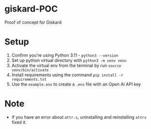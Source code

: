 # giskard-POC
Proof of concept for Giskard

# Setup

1. Confirm you're using Python 3.11 - `python3 --version`
2. Set up python virtual directory with `python3 -m venv venv`
3. Activate the virtual env from the terminal by run `source venv/bin/activate`
4. Install requirements using the command `pip install -r requirements.txt`
5. Use the `example.env` to create a `.env` file with an Open AI API key

# Note
- If you have an error about `attr.s`, uninstalling and reinstalling `attrs` fixed it.
